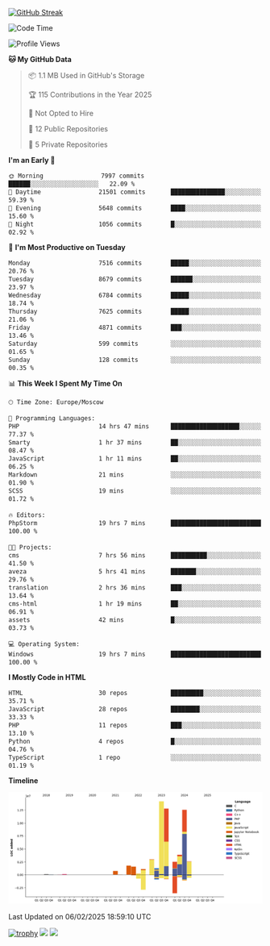 [![GitHub Streak](https://github-readme-streak-stats.herokuapp.com/?user=yogik10)](https://git.io/streak-stats)
<!--START_SECTION:waka-->
![Code Time](http://img.shields.io/badge/Code%20Time-1%2C116%20hrs%201%20min-blue)

![Profile Views](http://img.shields.io/badge/Profile%20Views-0-blue)

**🐱 My GitHub Data** 

> 📦 1.1 MB Used in GitHub's Storage 
 > 
> 🏆 115 Contributions in the Year 2025
 > 
> 🚫 Not Opted to Hire
 > 
> 📜 12 Public Repositories 
 > 
> 🔑 5 Private Repositories 
 > 
**I'm an Early 🐤** 

```text
🌞 Morning                7997 commits        ██████░░░░░░░░░░░░░░░░░░░   22.09 % 
🌆 Daytime                21501 commits       ███████████████░░░░░░░░░░   59.39 % 
🌃 Evening                5648 commits        ████░░░░░░░░░░░░░░░░░░░░░   15.60 % 
🌙 Night                  1056 commits        █░░░░░░░░░░░░░░░░░░░░░░░░   02.92 % 
```
📅 **I'm Most Productive on Tuesday** 

```text
Monday                   7516 commits        █████░░░░░░░░░░░░░░░░░░░░   20.76 % 
Tuesday                  8679 commits        ██████░░░░░░░░░░░░░░░░░░░   23.97 % 
Wednesday                6784 commits        █████░░░░░░░░░░░░░░░░░░░░   18.74 % 
Thursday                 7625 commits        █████░░░░░░░░░░░░░░░░░░░░   21.06 % 
Friday                   4871 commits        ███░░░░░░░░░░░░░░░░░░░░░░   13.46 % 
Saturday                 599 commits         ░░░░░░░░░░░░░░░░░░░░░░░░░   01.65 % 
Sunday                   128 commits         ░░░░░░░░░░░░░░░░░░░░░░░░░   00.35 % 
```


📊 **This Week I Spent My Time On** 

```text
🕑︎ Time Zone: Europe/Moscow

💬 Programming Languages: 
PHP                      14 hrs 47 mins      ███████████████████░░░░░░   77.37 % 
Smarty                   1 hr 37 mins        ██░░░░░░░░░░░░░░░░░░░░░░░   08.47 % 
JavaScript               1 hr 11 mins        ██░░░░░░░░░░░░░░░░░░░░░░░   06.25 % 
Markdown                 21 mins             ░░░░░░░░░░░░░░░░░░░░░░░░░   01.90 % 
SCSS                     19 mins             ░░░░░░░░░░░░░░░░░░░░░░░░░   01.72 % 

🔥 Editors: 
PhpStorm                 19 hrs 7 mins       █████████████████████████   100.00 % 

🐱‍💻 Projects: 
cms                      7 hrs 56 mins       ██████████░░░░░░░░░░░░░░░   41.50 % 
aveza                    5 hrs 41 mins       ███████░░░░░░░░░░░░░░░░░░   29.76 % 
translation              2 hrs 36 mins       ███░░░░░░░░░░░░░░░░░░░░░░   13.64 % 
cms-html                 1 hr 19 mins        ██░░░░░░░░░░░░░░░░░░░░░░░   06.91 % 
assets                   42 mins             █░░░░░░░░░░░░░░░░░░░░░░░░   03.73 % 

💻 Operating System: 
Windows                  19 hrs 7 mins       █████████████████████████   100.00 % 
```

**I Mostly Code in HTML** 

```text
HTML                     30 repos            █████████░░░░░░░░░░░░░░░░   35.71 % 
JavaScript               28 repos            ████████░░░░░░░░░░░░░░░░░   33.33 % 
PHP                      11 repos            ███░░░░░░░░░░░░░░░░░░░░░░   13.10 % 
Python                   4 repos             █░░░░░░░░░░░░░░░░░░░░░░░░   04.76 % 
TypeScript               1 repo              ░░░░░░░░░░░░░░░░░░░░░░░░░   01.19 % 
```



**Timeline**

![Lines of Code chart](https://raw.githubusercontent.com/Yogik10/Yogik10/main/assets/bar_graph.png)


 Last Updated on 06/02/2025 18:59:10 UTC
<!--END_SECTION:waka-->
[![trophy](https://github-profile-trophy.vercel.app/?username=yogik10)](https://github.com/ryo-ma/github-profile-trophy)
![](https://github-profile-summary-cards.vercel.app/api/cards/profile-details?username=yogik10&theme=solarized_dark)
![](https://github-profile-summary-cards.vercel.app/api/cards/most-commit-language?username=yogik10&theme=solarized_dark)


